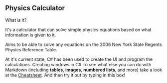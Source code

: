 Physics Calculator
---
What is it?

It's a calculator that can solve simple physics equations based on what information is given to it.

Aims to be able to solve any equations on the 2006 New York State Regents Physics Reference Table.


At it's current state, C# has been used to create the UI and program the calculations. Creating windows in C#
To see what else you can do with Markdown (including **tables**, **images**, **numbered lists**, and more) take a look at the [Cheatsheet][1]. And then try it out by typing in this box!

[1]: https://github.com/adam-p/markdown-here/wiki/Markdown-Here-Cheatsheet